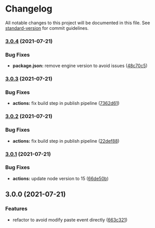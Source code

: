 # Changelog

All notable changes to this project will be documented in this file. See [standard-version](https://github.com/conventional-changelog/standard-version) for commit guidelines.

### [3.0.4](https://github.com/trystan2k/hyperterm-safepaste/compare/v3.0.3...v3.0.4) (2021-07-21)


### Bug Fixes

* **package.json:** remove engine version to avoid issues ([48c70c5](https://github.com/trystan2k/hyperterm-safepaste/commit/48c70c5e0390db43011c0b777850fb6589aafd66))

### [3.0.3](https://github.com/trystan2k/hyperterm-safepaste/compare/v3.0.2...v3.0.3) (2021-07-21)


### Bug Fixes

* **actions:** fix build step in publish pipeline ([7362d61](https://github.com/trystan2k/hyperterm-safepaste/commit/7362d612b00fc5f0c62ed5b191c5f5118c0b0cc6))

### [3.0.2](https://github.com/trystan2k/hyperterm-safepaste/compare/v3.0.1...v3.0.2) (2021-07-21)


### Bug Fixes

* **actions:** fix build step in publish pipeline ([22def88](https://github.com/trystan2k/hyperterm-safepaste/commit/22def88396f47c09b2193bbd2c4c60ad164be0ca))

### [3.0.1](https://github.com/trystan2k/hyperterm-safepaste/compare/v3.0.0...v3.0.1) (2021-07-21)


### Bug Fixes

* **actions:** update node version to 15 ([66de50b](https://github.com/trystan2k/hyperterm-safepaste/commit/66de50bec3c0cbd724be3dcb5c446b977e93d17f))

## 3.0.0 (2021-07-21)


### Features

* refactor to avoid modify paste event directly ([663c321](https://github.com/trystan2k/hyperterm-safepaste/commit/663c3217a7d2d4d43c42d0fc46b1e06d1e39a480))
